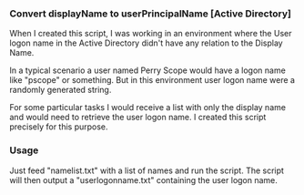 ### Convert displayName to userPrincipalName [Active Directory]

When I created this script, I was working in an environment where the User logon name in the Active Directory didn't have any relation to the Display Name.

In a typical scenario a user named Perry Scope would have a logon name like "pscope" or something. But in this environment user logon name were a randomly generated string.

For some particular tasks I would receive a list with only the display name and would need to retrieve the user logon name. I created this script precisely for this purpose.

### Usage

Just feed "namelist.txt" with a list of names and run the script.
The script will then output a "userlogonname.txt" containing the user logon name.
